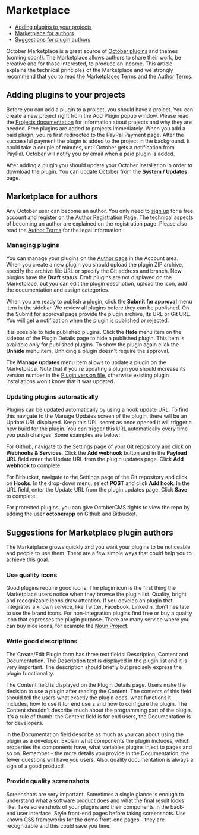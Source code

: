 # Marketplace

- [Adding plugins to your projects](#adding-plugins)
- [Marketplace for authors](#for-authors)
- [Suggestions for plugin authors](#for-plugin-authors)

October Marketplace is a great source of [October plugins](/plugins) and themes (coming soon!). The Marketplace allows authors to share their work, be creative and for those interested, to produce an income. This article explains the technical principles of the Marketplace and we strongly recommend that you to read the [Marketplaces Terms](/terms/marketplace-terms) and the [Author Terms](/terms/author-terms).

<a name="adding-plugins" class="anchor" href="#adding-plugins"></a>
## Adding plugins to your projects

Before you can add a plugin to a project, you should have a project. You can create a new project right from the Add Plugin popup window. Please read the [Projects documentation](/docs/help/projects) for information about projects and why they are needed. Free plugins are added to projects immediately. When you add a paid plugin, you're first redirected to the PayPal Payment page. After the successful payment the plugin is added to the project in the background. It could take a couple of minutes, until October gets a notification from PayPal. October will notify you by email when a paid plugin is added.

After adding a plugin you should update your October installation in order to download the plugin. You can update October from the **System / Updates** page.

<a name="for-authors" class="anchor" href="#for-authors"></a>
## Marketplace for authors

Any October user can become an author. You only need to [sign up](/account/register) for a free account and register on the [Author Registration Page](/account/author/register). The technical aspects of becoming an author are explained on the registration page. Please also read the [Author Terms](/terms/author-terms) for the legal information.

<a name="managing-plugins" class="anchor" href="#managing-plugins"></a>
### Managing plugins

You can manage your plugins on the [Author page](/account/author) in the Account area. When you create a new plugin you should upload the plugin ZIP archive, specify the archive file URL or specify the Git address and branch. New plugins have the **Draft** status. Draft plugins are not displayed on the Marketplace, but you can edit the plugin description, upload the icon, add the documentation and assign categories.

When you are ready to publish a plugin, click the **Submit for approval** menu item in the sidebar. We review all plugins before they can be published. On the Submit for approval page provide the plugin archive, its URL or Git URL. You will get a notification when the plugin is published or rejected.

It is possible to hide published plugins. Click the **Hide** menu item on the sidebar of the Plugin Details page to hide a published plugin. This item is available only for published plugins. To show the plugin again click the **Unhide** menu item. Unhiding a plugin doesn't require the approval.

The **Manage updates** menu item allows to update a plugin on the Marketplace. Note that if you're updating a plugin you should increase its version number in the [Plugin version file](/docs/plugin/registration#migrations-version-history), otherwise existing plugin installations won't know that it was updated.

### Updating plugins automatically

Plugins can be updated automatically by using a hook update URL. To find this navigate to the Manage Updates screen of the plugin, there will be an Update URL displayed. Keep this URL secret as once opened it will trigger a new build for the plugin. You can trigger this URL automatically every time you push changes. Some examples are below:

For Github, navigate to the Settings page of your Git repository and click on **Webhooks & Services**. Click the **Add webhook** button and in the **Payload URL** field enter the Update URL from the plugin updates page. Click **Add webhook** to complete.

For Bitbucket, navigate to the Settings page of the Git repository and click on **Hooks**. In the drop-down menu, select **POST** and click **Add hook**. In the URL field, enter the Update URL from the plugin updates page. Click **Save** to complete.

For protected plugins, you can give OctoberCMS rights to view the repo by adding the user **octoberapp** on Github and Bitbucket.

<a name="for-plugin-authors" class="anchor" href="#for-plugin-authors"></a>
## Suggestions for Marketplace plugin authors

The Marketplace grows quickly and you want your plugins to be noticeable and people to use them. There are a few simple ways that could help you to achieve this goal.

<a name="plugin-icons" class="anchor" href="#plugin-icons"></a>
### Use quality icons

Good plugins require good icons. The plugin icon is the first thing the Marketplace users notice when they browse the plugin list. Quality, bright and recognizable icons draw attention. If you develop an plugin that integrates a known service, like Twitter, FaceBook, LinkedIn, don't hesitate to use the brand icons. For non-integration plugins find free or buy a quality icon that expresses the plugin purpose. There are many service where you can buy nice icons, for example the [Noun Project](http://thenounproject.com/). 

<a name="plugin-descriptions" class="anchor" href="#plugin-descriptions"></a>
### Write good descriptions 

The Create/Edit Plugin form has three text fields: Description, Content and Documentation. The Description text is displayed in the plugin list and it is very important. The description should briefly but precisely express the plugin functionality. 

The Content field is displayed on the Plugin Details page. Users make the decision to use a plugin after reading the Content. The contents of this field should tell the users what exactly the plugin does, what functions it includes, how to use it for end users and how to configure the plugin. The Content shouldn't describe much about the programming part of the plugin. It's a rule of thumb: the Content field is for end users, the Documentation is for developers.

In the Documentation field describe as much as you can about using the plugin as a developer. Explain what components the plugin includes, which properties the components have, what variables plugins inject to pages and so on. Remember - the more details you provide in the Documentation, the fewer questions will have you users. Also, quality documentation is always a sign of a good product!

<a name="plugin-screenshots" class="anchor" href="#plugin-screenshots"></a>
### Provide quality screenshots

Screenshots are very important. Sometimes a single glance is enough to understand what a software product does and what the final result looks like. Take screenshots of your plugins and their components in the back-end user interface. Style front-end pages before taking screenshots. Use known CSS frameworks for the demo front-end pages - they are recognizable and this could save you time.